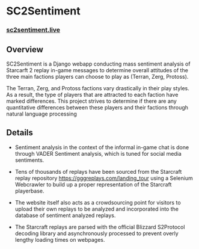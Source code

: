 # SC2Sentiment
### **<a href = "https://www.sc2sentiment.live/">sc2sentiment.live</a>**

## Overview


SC2Sentiment is a Django webapp conducting mass sentiment analysis of Starcarft 2 replay in-game messages to determine overall attitudes of the three main factions players can choose to play as (Terran, Zerg, Protoss). 

The Terran, Zerg, and Protoss factions vary drastically in their play styles. As a result, the type of players that are attracted to each faction have marked differences. This project strives to determine if there are any quantitative differences between these players and their factions through natural language processing

## Details

- Sentiment analysis in the context of the informal in-game chat is done through VADER Sentiment analysis, which is tuned for social media sentiments. 

- Tens of thousands of replays have been sourced from the Starcraft replay repository https://gggreplays.com/landing_tour using a Selenium Webcrawler to build up a proper representation of the Starcraft playerbase. 

- The website itself also acts as a crowdsourcing point for visitors to upload their own replays to be analyzed and incorporated into the database of sentiment analyzed replays. 

- The Starcraft replays are parsed with the official Blizzard S2Protocol decoding library and asynchronously processed to prevent overly lengthy loading times on webpages.


